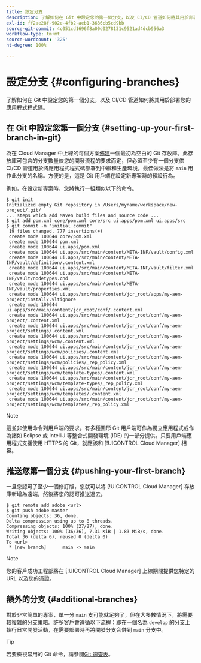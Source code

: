 ```yaml
---
title: 設定分支
description: 了解如何在 Git 中設定您的第一個分支，以及 CI/CD 管道如何將其用於部署您的應用程式程式碼。
exl-id: ff2ae28f-902e-4fb2-aeb1-3636cb5cd9bb
source-git-commit: 4c051cd1696f8a00d0278131c9521ad4dcb956a3
workflow-type: tm+mt
source-wordcount: '325'
ht-degree: 100%

---
```



# 設定分支 {#configuring-branches}

了解如何在 Git 中設定您的第一個分支，以及 CI/CD 管道如何將其用於部署您的應用程式程式碼。

## 在 Git 中設定您第一個分支 {#setting-up-your-first-branch-in-git}

為在 Cloud Manager 中上線的每個方案[佈建](/help/requirements/environment-provisioning.md)一個最初為空白的 Git 存放庫。此存放庫可包含的分支數量依您的開發流程的要求而定，但必須至少有一個分支供 CI/CD 管道用於將應用程式程式碼部署到中繼和生產環境。最佳做法是將 `main` 用作此分支的名稱。方便的是，這是 Git 用戶端在設定新專案時的預設行為。

例如，在設定新專案時，您將執行一組類似以下的命令。

```shell
$ git init
Initialized empty Git repository in /Users/myname/workspace/new-project/.git/
... steps which add Maven build files and source code ...
$ git add pom.xml core/pom.xml core/src ui.apps/pom.xml ui.apps/src
$ git commit -m "initial commit"
 19 files changed, 777 insertions(+)
 create mode 100644 core/pom.xml
 create mode 100644 pom.xml
 create mode 100644 ui.apps/pom.xml
 create mode 100644 ui.apps/src/main/content/META-INF/vault/config.xml
 create mode 100644 ui.apps/src/main/content/META-INF/vault/definition/.content.xml
 create mode 100644 ui.apps/src/main/content/META-INF/vault/filter.xml
 create mode 100644 ui.apps/src/main/content/META-INF/vault/nodetypes.cnd
 create mode 100644 ui.apps/src/main/content/META-INF/vault/properties.xml
 create mode 100644 ui.apps/src/main/content/jcr_root/apps/my-aem-project/install/.vltignore
 create mode 100644 ui.apps/src/main/content/jcr_root/conf/.content.xml
 create mode 100644 ui.apps/src/main/content/jcr_root/conf/my-aem-project/.content.xml
 create mode 100644 ui.apps/src/main/content/jcr_root/conf/my-aem-project/settings/.content.xml
 create mode 100644 ui.apps/src/main/content/jcr_root/conf/my-aem-project/settings/wcm/.content.xml
 create mode 100644 ui.apps/src/main/content/jcr_root/conf/my-aem-project/settings/wcm/policies/.content.xml
 create mode 100644 ui.apps/src/main/content/jcr_root/conf/my-aem-project/settings/wcm/policies/_rep_policy.xml
 create mode 100644 ui.apps/src/main/content/jcr_root/conf/my-aem-project/settings/wcm/template-types/.content.xml
 create mode 100644 ui.apps/src/main/content/jcr_root/conf/my-aem-project/settings/wcm/template-types/_rep_policy.xml
 create mode 100644 ui.apps/src/main/content/jcr_root/conf/my-aem-project/settings/wcm/templates/.content.xml
 create mode 100644 ui.apps/src/main/content/jcr_root/conf/my-aem-project/settings/wcm/templates/_rep_policy.xml
```

>[!NOTE]
>
>這並非使用命令列用戶端的要求。有多種圖形 Git 用戶端可作為獨立應用程式或作為諸如 Eclipse 或 IntelliJ 等整合式開發環境 (IDE) 的一部分提供。只要用戶端應用程式支援使用 HTTPS 的 Git，就應該和 [!UICONTROL Cloud Manager] 相容。

## 推送您第一個分支 {#pushing-your-first-branch}

一旦您認可了至少一個修訂版，您就可以將 [!UICONTROL Cloud Manager] 存放庫新增為遠端，然後將您的認可推送過去。

```shell
$ git remote add adobe <url>
$ git push adobe master
Counting objects: 36, done.
Delta compression using up to 8 threads.
Compressing objects: 100% (27/27), done.
Writing objects: 100% (36/36), 7.31 KiB | 1.83 MiB/s, done.
Total 36 (delta 6), reused 0 (delta 0)
To <url>
 * [new branch]      main -> main
```

>[!NOTE]
>
>您的客戶成功工程部將在 [!UICONTROL Cloud Manager] 上線期間提供您特定的 URL 以及您的憑證。

## 額外的分支 {#additional-branches}

對於非常簡單的專案，單一分 `main` 支可能就足夠了，但在大多數情況下，將需要較複雜的分支策略。許多客戶會遵循以下流程：即在一個名為 `develop` 的分支上執行日常開發活動，在需要部署時再將開發分支合併到 `main` 分支中。

>[!TIP]
>
>若要檢視常用的 Git 命令，請參閱[Git 速查表](https://github.github.com/training-kit/downloads/github-git-cheat-sheet)。
